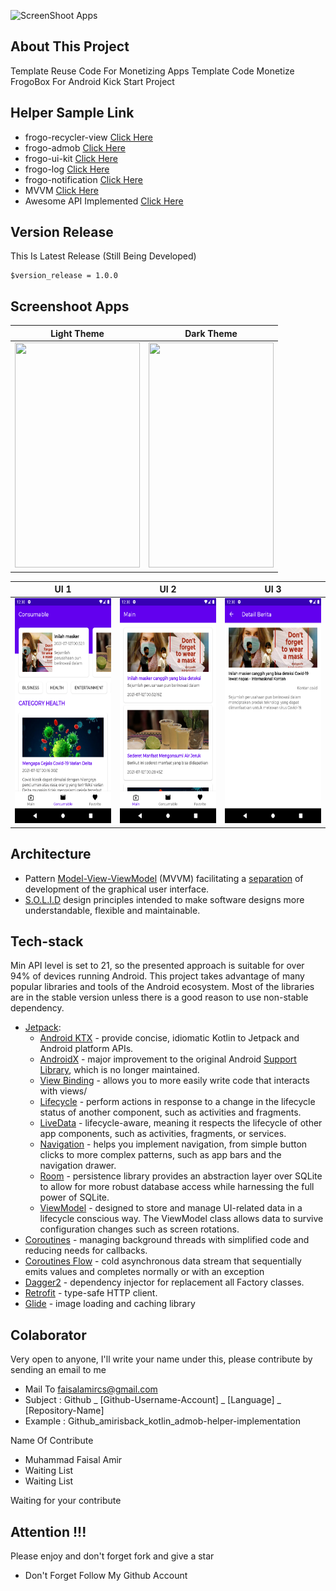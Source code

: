 ![ScreenShoot Apps](docs/image/ss_banner.png?raw=true)

## About This Project
Template Reuse Code For Monetizing Apps
Template Code Monetize FrogoBox For Android Kick Start Project

## Helper Sample Link
- frogo-recycler-view [Click Here](https://github.com/amirisback/frogo-recycler-view)
- frogo-admob [Click Here](https://github.com/amirisback/frogo-admob)
- frogo-ui-kit [Click Here](https://github.com/amirisback/frogo-ui-kit)
- frogo-log [Click Here](https://github.com/amirisback/frogo-log)
- frogo-notification [Click Here](https://github.com/amirisback/frogo-notification)
- MVVM [Click Here](https://github.com/amirisback/android-architecture-modularization)
- Awesome API Implemented [Click Here](https://github.com/amirisback/awesome-frogo-consumable-apps)

## Version Release
This Is Latest Release (Still Being Developed)

    $version_release = 1.0.0


## Screenshoot Apps
Light Theme	|	Dark Theme	|
:----------:|:-------------:|
<span align="center"><img width="200px" height="360px" src="docs/image/ss_light.png"></span> | <span align="center"><img width="200px" height="360px" src="docs/image/ss_dark.png"></span> |

| UI 1 | UI 2 | UI 3 |
|:----:|:----:|:----:|
|<span align="center"><img width="200px" height="360px" src="docs/image/ss_1.png"></span> | <span align="center"><img width="200px" height="360px" src="docs/image/ss_2.png"></span> | <span align="center"><img width="200px" height="360px" src="docs/image/ss_3.png"></span> |

## Architecture
-   Pattern  [Model-View-ViewModel](https://en.wikipedia.org/wiki/Model%E2%80%93view%E2%80%93viewmodel)  (MVVM) facilitating a [separation](https://en.wikipedia.org/wiki/Separation_of_concerns) of development of the graphical user interface.
-   [S.O.L.I.D](https://en.wikipedia.org/wiki/SOLID)  design principles intended to make software designs more understandable, flexible and maintainable.

## Tech-stack
Min API level is set to 21, so the presented approach is suitable for over 94% of devices running Android. This project takes advantage of many popular libraries and tools of the Android ecosystem. Most of the libraries are in the stable version unless there is a good reason to use non-stable dependency.
-   [Jetpack](https://developer.android.com/jetpack):
    -   [Android KTX](https://developer.android.com/kotlin/ktx.html)  - provide concise, idiomatic Kotlin to Jetpack and Android platform APIs.
    -   [AndroidX](https://developer.android.com/jetpack/androidx)  - major improvement to the original Android  [Support Library](https://developer.android.com/topic/libraries/support-library/index), which is no longer maintained.
    -   [View Binding](https://developer.android.com/topic/libraries/view-binding)  - allows you to more easily write code that interacts with views/
    -   [Lifecycle](https://developer.android.com/topic/libraries/architecture/lifecycle)  - perform actions in response to a change in the lifecycle status of another component, such as activities and fragments.
    -   [LiveData](https://developer.android.com/topic/libraries/architecture/livedata)  - lifecycle-aware, meaning it respects the lifecycle of other app components, such as activities, fragments, or services.
    -   [Navigation](https://developer.android.com/guide/navigation/)  - helps you implement navigation, from simple button clicks to more complex patterns, such as app bars and the navigation drawer.
    -   [Room](https://developer.android.com/topic/libraries/architecture/room)  - persistence library provides an abstraction layer over SQLite to allow for more robust database access while harnessing the full power of SQLite.
    -   [ViewModel](https://developer.android.com/topic/libraries/architecture/viewmodel)  - designed to store and manage UI-related data in a lifecycle conscious way. The ViewModel class allows data to survive configuration changes such as screen rotations.
-   [Coroutines](https://kotlinlang.org/docs/reference/coroutines-overview.html)  - managing background threads with simplified code and reducing needs for callbacks.
-   [Coroutines Flow](https://kotlinlang.org/docs/reference/coroutines-overview.html)  - cold asynchronous data stream that sequentially emits values and completes normally or with an exception
-   [Dagger2](https://dagger.dev/)  - dependency injector for replacement all Factory classes.
-   [Retrofit](https://square.github.io/retrofit/)  - type-safe HTTP client.
-   [Glide](https://github.com/bumptech/glide)  - image loading and caching library

## Colaborator
Very open to anyone, I'll write your name under this, please contribute by sending an email to me

- Mail To faisalamircs@gmail.com
- Subject : Github _ [Github-Username-Account] _ [Language] _ [Repository-Name]
- Example : Github_amirisback_kotlin_admob-helper-implementation

Name Of Contribute
- Muhammad Faisal Amir
- Waiting List
- Waiting List

Waiting for your contribute

## Attention !!!
Please enjoy and don't forget fork and give a star
- Don't Forget Follow My Github Account
